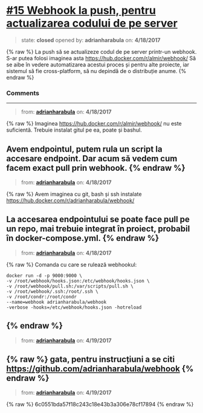# [\#15 Webhook la push, pentru actualizarea codului de pe server](https://github.com/adrianharabula/condr/issues/15)

> state: **closed** opened by: **adrianharabula** on: **4/18/2017**

{% raw %}
La push să se actualizeze codul de pe server printr-un webhook. S-ar putea folosi imaginea asta https://hub.docker.com/r/almir/webhook/ Să se aibe în vedere automatizarea acestui proces și pentru alte proiecte, iar sistemul să fie cross-platform, să nu depindă de o distribuție anume.
{% endraw %}


### Comments

---
> from: [**adrianharabula**](https://github.com/adrianharabula/condr/issues/15#issuecomment-294966860) on: **4/18/2017**

{% raw %}
Imaginea https://hub.docker.com/r/almir/webhook/ nu este suficientă. Trebuie instalat gitul pe ea, poate și bashul.

Avem endpointul, putem rula un script la accesare endpoint. Dar acum să vedem cum facem exact pull prin webhook.
{% endraw %}
---
> from: [**adrianharabula**](https://github.com/adrianharabula/condr/issues/15#issuecomment-294987792) on: **4/18/2017**

{% raw %}
Avem imaginea cu git, bash și ssh instalate https://hub.docker.com/r/adrianharabula/webhook/

La accesarea endpointului se poate face pull pe un repo, mai trebuie integrat în proiect, probabil în docker-compose.yml.
{% endraw %}
---
> from: [**adrianharabula**](https://github.com/adrianharabula/condr/issues/15#issuecomment-294988870) on: **4/18/2017**

{% raw %}
Comanda cu care se rulează webhookul:
```
docker run -d -p 9000:9000 \
-v /root/webhook/hooks.json:/etc/webhook/hooks.json \
-v /root/webhook/pull.sh:/var/scripts/pull.sh \
-v /root/webhook/.ssh:/root/.ssh \
-v /root/condr:/root/condr
--name=webhook adrianharabula/webhook
-verbose -hooks=/etc/webhook/hooks.json -hotreload
```
{% endraw %}
---
> from: [**adrianharabula**](https://github.com/adrianharabula/condr/issues/15#issuecomment-295147312) on: **4/19/2017**

{% raw %}
gata, pentru instrucțiuni a se citi https://github.com/adrianharabula/webhook
{% endraw %}
---
> from: [**adrianharabula**](https://github.com/adrianharabula/condr/issues/15#issuecomment-295151303) on: **4/19/2017**

{% raw %}
6c0551bda57f18c243c18e43b3a306e78cf17894
{% endraw %}
